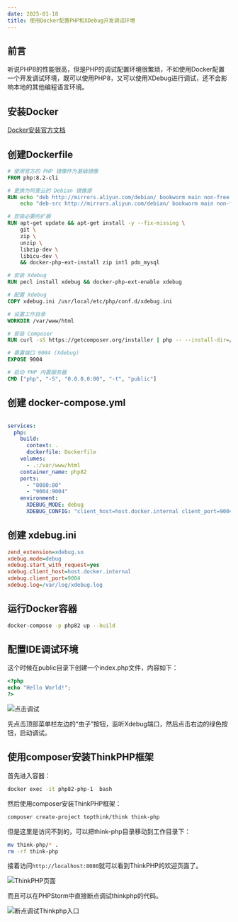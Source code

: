 ```yaml
---
date: 2025-01-18
title: 使用Docker配置PHP和XDebug开发调试环境
---
```


## 前言

听说PHP8的性能很高，但是PHP的调试配置环境很繁琐，不如使用Docker配置一个开发调试环境，既可以使用PHP8，又可以使用XDebug进行调试，还不会影响本地的其他编程语言环境。

## 安装Docker

[Docker安装官方文档](https://docs.docker.com/engine/install/)

## 创建Dockerfile

```dockerfile
# 使用官方的 PHP 镜像作为基础镜像
FROM php:8.2-cli

# 更换为阿里云的 Debian 镜像源
RUN echo "deb http://mirrors.aliyun.com/debian/ bookworm main non-free contrib" > /etc/apt/sources.list && \
    echo "deb-src http://mirrors.aliyun.com/debian/ bookworm main non-free contrib" >> /etc/apt/sources.list

# 安装必要的扩展
RUN apt-get update && apt-get install -y --fix-missing \
    git \
    zip \
    unzip \
    libzip-dev \
    libicu-dev \
    && docker-php-ext-install zip intl pdo_mysql

# 安装 Xdebug
RUN pecl install xdebug && docker-php-ext-enable xdebug

# 配置 Xdebug
COPY xdebug.ini /usr/local/etc/php/conf.d/xdebug.ini

# 设置工作目录
WORKDIR /var/www/html

# 安装 Composer
RUN curl -sS https://getcomposer.org/installer | php -- --install-dir=/usr/local/bin --filename=composer

# 暴露端口 9004 (Xdebug)
EXPOSE 9004

# 启动 PHP 内置服务器
CMD ["php", "-S", "0.0.0.0:80", "-t", "public"]
```

## 创建 docker-compose.yml

```yaml

services:
  php:
    build:
      context: .
      dockerfile: Dockerfile
    volumes:
      - .:/var/www/html
    container_name: php82
    ports:
      - "8080:80"
      - "9004:9004"
    environment:
      XDEBUG_MODE: debug
      XDEBUG_CONFIG: "client_host=host.docker.internal client_port=9004"
```

## 创建 xdebug.ini

```ini
zend_extension=xdebug.so
xdebug.mode=debug
xdebug.start_with_request=yes
xdebug.client_host=host.docker.internal
xdebug.client_port=9004
xdebug.log=/var/log/xdebug.log
```

## 运行Docker容器

```bash
docker-compose -p php82 up --build
```

## 配置IDE调试环境

这个时候在public目录下创建一个index.php文件，内容如下：

```php
<?php
echo "Hello World!";
?>
```

![点击调试](../imgs/点击调试.png)

先点击顶部菜单栏左边的“虫子”按钮，监听Xdebug端口，然后点击右边的绿色按钮，启动调试。

## 使用composer安装ThinkPHP框架

首先进入容器：

```bash
docker exec -it php82-php-1  bash
```

然后使用composer安装ThinkPHP框架：

```bash
composer create-project topthink/think think-php
```

但是这里是访问不到的，可以把think-php目录移动到工作目录下：

```bash
mv think-php/* .
rm -rf think-php
```

接着访问`http://localhost:8080`就可以看到ThinkPHP的欢迎页面了。

![ThinkPHP页面](../imgs/ThinkPHP页面.png)

而且可以在PHPStorm中直接断点调试thinkphp的代码。

![断点调试Thinkphp入口](../imgs/断点调试Thinkphp入口.png)
